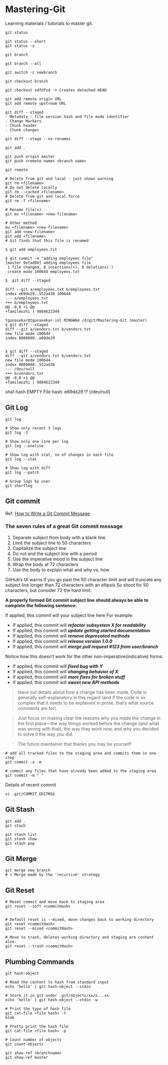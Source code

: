 # Mastering-Git

Learning materials / tutorials to master git.

```
git status

git status --short
git status -s

git branch

git branch --all

git switch -c newbranch

git checkout branch

git checkout sdfdfsd -> Creates detached HEAD

git add remote origin URL
git add remote upstream URL

git diff --staged
- Metadata : file version hash and file mode identifier
- Change Markers
- Chunk header
- Chunk changes

git diff --stage --no-renames

git add .

git push origin master
git push <remote name> <branch name>

git remote

# Delete from git and local - just shows warning
git rm <filename>
# Do not delete locally
git rm --cached <filename>
# Delete from git and local force
git rm -f <filename>

# Rename file(s)
git mv <filename> <new-filename>

# Other method
mv <filename> <new-filename>
git add <new-filename>
git add <filename>
# Git finds that this file is renamed
```

```
$ git add employees.txt

$ git commit -m "adding employees file"
[master 9efad90] adding employees file
 1 file changed, 0 insertions(+), 0 deletions(-)
 create mode 100644 employees.txt

$  git diff --staged

diff --git a/employees.txt b/employees.txt
index e69de29..552ad38 100644
--- a/employees.txt
+++ b/employees.txt
@@ -0,0 +1 @@
+Tamilmozhi | 9884622349

tgunasekar@tgunasekar-inl MINGW64 /d/git/Mastering-Git (master)
$ git diff --staged
diff --git a/vendors.txt b/vendors.txt
new file mode 100644
index 0000000..e69de29


$ git diff --staged
diff --git a/vendors.txt b/vendors.txt
new file mode 100644
index 0000000..552ad38
--- /dev/null
+++ b/vendors.txt
@@ -0,0 +1 @@
+Tamilmozhi | 9884622349

```

sha1 hash
EMPTY File hash: e69de29 !? (/dev/null)

## Git Log

```
git log

# Show only recent 3 logs
git log -3

# Show only one line per log
git log --oneline

# Show log with stat, no of changes in each file
git log --stat

# Show log with diff
git log --patch

# Group logs by user
git shortlog
```

## Git commit

Ref: [How to Write a Git Commit Message](https://chris.beams.io/posts/git-commit/)

### The seven rules of a great Git commit message

1. Separate subject from body with a blank line
2. Limit the subject line to 50 characters
3. Capitalize the subject line
4. Do not end the subject line with a period
5. Use the imperative mood in the subject line
6. Wrap the body at 72 characters
7. Use the body to explain what and why vs. how

GitHub’s UI warns if you go past the 50 character limit and will truncate any subject line longer than 72 characters with an ellipsis
So shoot for 50 characters, but consider 72 the hard limit.

**A properly formed Git commit subject line should always be able to complete the following sentence:**

If applied, this commit will your subject line here
For example:

- If applied, this commit will _**refactor subsystem X for readability**_
- If applied, this commit will _**update getting started documentation**_
- If applied, this commit will _**remove deprecated methods**_
- If applied, this commit will _**release version 1.0.0**_
- If applied, this commit will _**merge pull request #123 from user/branch**_

Notice how this doesn’t work for the other non-imperative(indicative) forms:

- If applied, this commit will _**fixed bug with Y**_
- If applied, this commit will _**changing behavior of X**_
- If applied, this commit will _**more fixes for broken stuff**_
- If applied, this commit will _**sweet new API methods**_

> leave out details about how a change has been made. Code is generally self-explanatory in this regard (and if the code is so complex that it needs to be explained in prose, that’s what source comments are for).

> Just focus on making clear the reasons why you made the change in the first place—the way things worked before the change (and what was wrong with that), the way they work now, and why you decided to solve it the way you did.

> The future maintainer that thanks you may be yourself!

```
# add all tracked files to the staging area and commits them in one step
git commit -a -m

# commit any files that have already been added to the staging area
git commit -m " "
```

Details of recent commit

```
vi .git/COMMIT_EDITMSG
```

## Git Stash

```
git add .
git stash

git stash list
git stash show
git stash pop
```

## Git Merge

```
git merge new_branch
# > Merge made by the 'recursive' strategy
```

## Git Reset

```
# Reset commit and move back to staging area
git reset --soft <commitHash>


# Default reset is --mixed, move changes back to working directory
git reset <commitHash>
git reset --mixed <commitHash>

# Move to trash, deletes working directory and staging are content also.
git reset --trash <commitHash>
```

## Plumbing Commands

```
git hash-object

# Read the content to hash from standard input
echo 'hello' | git hash-object --stdin

# Store it in git under .git/objects/xx/x...xx
echo 'hello' | git hash-object --stdin -w

# Print the type of hash file
git cat-file <file hash> -t
blob

# Pretty print the hash file
git cat-file <file hash> -p

# Count number of objects
git count-objects

git show-ref <branchname>
git show-ref master
```
